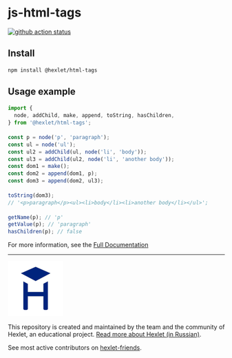 # js-html-tags

[![github action status](https://github.com/hexlet-components/js-html-tags/workflows/Node%20CI/badge.svg)](https://github.com/hexlet-components/js-html-tags/actions)

## Install

```sh
npm install @hexlet/html-tags
```

## Usage example

```javascript
import {
  node, addChild, make, append, toString, hasChildren,
} from '@hexlet/html-tags';

const p = node('p', 'paragraph');
const ul = node('ul');
const ul2 = addChild(ul, node('li', 'body'));
const ul3 = addChild(ul2, node('li', 'another body'));
const dom1 = make();
const dom2 = append(dom1, p);
const dom3 = append(dom2, ul3);

toString(dom3);
// '<p>paragraph</p><ul><li>body</li><li>another body</li></ul>';

getName(p); // 'p'
getValue(p); // 'paragraph'
hasChildren(p); // false
```

For more information, see the [Full Documentation](https://github.com/hexlet-components/js-html-tags/tree/master/docs)

---

[![Hexlet Ltd. logo](https://raw.githubusercontent.com/Hexlet/assets/master/images/hexlet_logo128.png)](https://hexlet.io?utm_source=github&utm_medium=link&utm_campaign=js-html-tags)

This repository is created and maintained by the team and the community of Hexlet, an educational project. [Read more about Hexlet (in Russian)](https://hexlet.io?utm_source=github&utm_medium=link&utm_campaign=js-html-tags).

See most active contributors on [hexlet-friends](https://friends.hexlet.io/).
